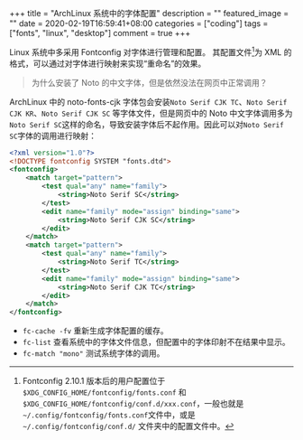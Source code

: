 +++
title = "ArchLinux 系统中的字体配置"
description = ""
featured_image = ""
date = 2020-02-19T16:59:41+08:00
categories = ["coding"]
tags = ["fonts", "linux", "desktop"]
comment = true
+++

Linux 系统中多采用 Fontconfig 对字体进行管理和配置。
其配置文件[^1]为 XML 的格式，可以通过对字体进行映射来实现“重命名”的效果。

> 为什么安装了 Noto 的中文字体，但是依然没法在网页中正常调用？

ArchLinux 中的 noto-fonts-cjk 字体包会安装`Noto Serif CJK TC`、`Noto Serif CJK KR`、`Noto Serif CJK SC` 等字体文件，但是网页中的 Noto 中文字体调用多为`Noto Serif SC`这样的命名，导致安装字体后不起作用。因此可以对`Noto Serif SC`字体的调用进行映射：

```xml
<?xml version="1.0"?>
<!DOCTYPE fontconfig SYSTEM "fonts.dtd">
<fontconfig>
    <match target="pattern">
        <test qual="any" name="family">
            <string>Noto Serif SC</string>
        </test>
        <edit name="family" mode="assign" binding="same">
            <string>Noto Serif CJK SC</string>
        </edit>
    </match>
    <match target="pattern">
        <test qual="any" name="family">
            <string>Noto Serif TC</string>
        </test>
        <edit name="family" mode="assign" binding="same">
            <string>Noto Serif CJK TC</string>
        </edit>
    </match>
</fontconfig>
```

- `fc-cache -fv` 重新生成字体配置的缓存。
- `fc-list` 查看系统中的字体文件信息，但配置中的字体印射不在结果中显示。
- `fc-match "mono"` 测试系统字体的调用。

[^1]: Fontconfig 2.10.1 版本后的用户配置位于 `$XDG_CONFIG_HOME/fontconfig/fonts.conf` 和 `$XDG_CONFIG_HOME/fontconfig/conf.d/xxx.conf`，一般也就是`~/.config/fontconfig/fonts.conf`文件中，或是`~/.config/fontconfig/conf.d/` 文件夹中的配置文件中。
